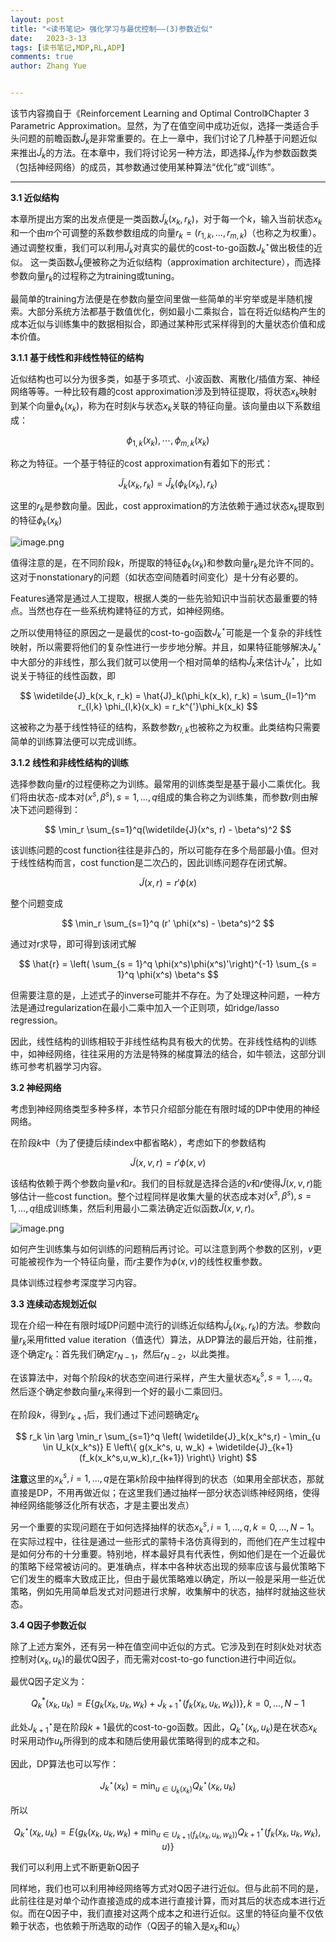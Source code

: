 ```yaml
---
layout: post
title: "<读书笔记> 强化学习与最优控制——(3)参数近似"
date:   2023-3-13
tags: [读书笔记,MDP,RL,ADP]
comments: true
author: Zhang Yue


---
```


该节内容摘自于《Reinforcement Learning and Optimal Control》Chapter 3 Parametric Approximation。显然，为了在值空间中成功近似，选择一类适合手头问题的前瞻函数$\widetilde{J}_k$是非常重要的。在上一章中，我们讨论了几种基于问题近似来推出$\widetilde{J}_k$的方法。在本章中，我们将讨论另一种方法，即选择$\widetilde{J}_k$作为参数函数类（包括神经网络）的成员，其参数通过使用某种算法“优化”或“训练”。

---------------------
**3.1 近似结构**

本章所提出方案的出发点便是一类函数$\widetilde{J}_k(x_k, r_k)$，对于每一个$k$，输入当前状态$x_k$和一个由$m$个可调整的系数参数组成的向量$r_k = (r_{1,k},...,r_{m,k})$（也称之为权重）。通过调整权重，我们可以利用$\widetilde{J}_k$对真实的最优的cost-to-go函数$J_k^\star$做出极佳的近似。
这一类函数$\widetilde{J}_k$便被称之为近似结构（approximation architecture），而选择参数向量$r_k$的过程称之为training或tuning。

最简单的training方法便是在参数向量空间里做一些简单的半穷举或是半随机搜索。大部分系统方法都基于数值优化，例如最小二乘拟合，旨在将近似结构产生的成本近似与训练集中的数据相拟合，即通过某种形式采样得到的大量状态价值和成本价值。

**3.1.1 基于线性和非线性特征的结构**

近似结构也可以分为很多类，如基于多项式、小波函数、离散化/插值方案、神经网络等等。一种比较有趣的cost approximation涉及到特征提取，将状态$x_k$映射到某个向量$\phi_k(x_k)$，称为在时刻$k$与状态$x_k$关联的特征向量。该向量由以下系数组成：

$$
\phi_{1,k}(x_k),\cdots,\phi_{m,k}(x_k)
$$

称之为特征。一个基于特征的cost approximation有着如下的形式：

$$
\widetilde{J}_k(x_k, r_k) = \hat{J}_k(\phi_k(x_k), r_k)
$$

这里的$r_k$是参数向量。因此，cost approximation的方法依赖于通过状态$x_k$提取到的特征$\phi_k(x_k)$

![image.png](https://s2.loli.net/2023/09/12/kQKEIwa5yM48zBD.png)

值得注意的是，在不同阶段$k$，所提取的特征$\phi_k(x_k)$和参数向量$r_k$是允许不同的。这对于nonstationary的问题（如状态空间随着时间变化）是十分有必要的。

Features通常是通过人工提取，根据人类的一些先验知识中当前状态最重要的特点。当然也存在一些系统构建特征的方式，如神经网络。

之所以使用特征的原因之一是最优的cost-to-go函数$J_k^\star$可能是一个复杂的非线性映射，所以需要将他们的复杂性进行一步步地分解。并且，如果特征能够解决$J_k^\star$中大部分的非线性，那么我们就可以使用一个相对简单的结构$\hat{J}_k$来估计$J_k^\star$，比如说关于特征的线性函数，即

$$
\widetilde{J}_k(x_k, r_k) = \hat{J}_k(\phi_k(x_k), r_k) = \sum_{l=1}^m r_{l,k} \phi_{l,k}(x_k) = r_k^{'}\phi_k(x_k)
$$

这被称之为基于线性特征的结构，系数参数$r_{l,k}$也被称之为权重。此类结构只需要简单的训练算法便可以完成训练。

**3.1.2 线性和非线性结构的训练**

选择参数向量$r$的过程便称之为训练。最常用的训练类型是基于最小二乘优化。我们将由状态-成本对$(x^s,\beta^s),s=1,...,q$组成的集合称之为训练集，而参数$r$则由解决下述问题得到：

$$
\min_r \sum_{s=1}^q(\widetilde{J}(x^s, r) - \beta^s)^2
$$

该训练问题的cost function往往是非凸的，所以可能存在多个局部最小值。但对于线性结构而言，cost function是二次凸的，因此训练问题存在闭式解。

$$
\widetilde{J}(x, r) = r' \phi(x)
$$

整个问题变成

$$
\min_r \sum_{s=1}^q (r' \phi(x^s) - \beta^s)^2
$$

通过对r求导，即可得到该闭式解

$$
\hat{r} = \left( \sum_{s = 1}^q \phi(x^s)\phi(x^s)'\right)^{-1} \sum_{s = 1}^q \phi(x^s) \beta^s
$$

但需要注意的是，上述式子的inverse可能并不存在。为了处理这种问题，一种方法是通过regularization在最小二乘中加入一个正则项，如ridge/lasso regression。

因此，线性结构的训练相较于非线性结构具有极大的优势。在非线性结构的训练中，如神经网络，往往采用的方法是特殊的梯度算法的结合，如牛顿法，这部分训练可参考机器学习内容。

**3.2 神经网络**

考虑到神经网络类型多种多样，本节只介绍部分能在有限时域的DP中使用的神经网络。

在阶段$k$中（为了便捷后续index中都省略$k$），考虑如下的参数结构

$$
\widetilde{J}(x,v,r) = r'\phi(x,v)
$$

该结构依赖于两个参数向量$v$和$r$。我们的目标就是选择合适的$v$和$r$使得$\widetilde{J}(x,v,r)$能够估计一些cost function。整个过程同样是收集大量的状态成本对$(x^s, \beta^s), s = 1,...,q$组成训练集，然后利用最小二乘法确定近似函数$\widetilde{J}(x,v,r)$。

![image.png](https://s2.loli.net/2023/09/13/3dYcwDWQtR94UEV.png)

如何产生训练集与如何训练的问题稍后再讨论。可以注意到两个参数的区别，$v$更可能被视作为一个特征向量，而$r$主要作为$\phi(x,v)$的线性权重参数。

具体训练过程参考深度学习内容。

**3.3 连续动态规划近似**

现在介绍一种在有限时域DP问题中流行的训练近似结构$\widetilde{J}_k(x_k,r_k)$的方法。参数向量$r_k$采用fitted value iteration（值迭代）算法，从DP算法的最后开始，往前推，逐个确定$r_k$：首先我们确定$r_{N-1}$，然后$r_{N-2}$，以此类推。

在该算法中，对每个阶段$k$的状态空间进行采样，产生大量状态$x_k^s,s=1,...,q$。然后逐个确定参数向量$r_k$来得到一个好的最小二乘回归。

在阶段$k$，得到$r_{k+1}$后，我们通过下述问题确定$r_k$

$$
r_k \in \arg \min_r \sum_{s=1}^q 
\left(
    \widetilde{J}_k(x_k^s,r) 
    - \min_{u \in U_k(x_k^s)} E
    \left\{ 
        g(x_k^s, u, w_k) + \widetilde{J}_{k+1}(f_k(x_k^s,u,w_k),r_{k+1})
    \right\}
\right)
$$

**注意**这里的$x_k^s,i=1,...,q$是在第$k$阶段中抽样得到的状态（如果用全部状态，那就直接是DP，不用再做近似；在这里我们通过抽样一部分状态训练神经网络，使得神经网络能够泛化所有状态，才是主要出发点）

另一个重要的实现问题在于如何选择抽样的状态$x_k^s,i=1,...,q,k=0,...,N-1$。在实际过程中，往往是通过一些形式的蒙特卡洛仿真得到的，而他们在产生过程中是如何分布的十分重要。特别地，样本最好具有代表性，例如他们是在一个近最优的策略下经常被访问的。更准确点，样本中各种状态出现的频率应该与最优策略下它们发生的概率大致成正比，但由于最优策略难以确定，所以一般是采用一些近优策略，例如先用简单启发式对问题进行求解，收集解中的状态，抽样时就抽这些状态。

**3.4 Q因子参数近似**

除了上述方案外，还有另一种在值空间中近似的方式。它涉及到在时刻$k$处对状态控制对$(x_k, u_k)$的最优Q因子，而无需对cost-to-go function进行中间近似。

最优Q因子定义为：

$$
Q_k^*(x_k, u_k) = E 
\left \{
    g_k(x_k,u_k,w_k) + J_{k+1}^\star(f_k(x_k, u_k, w_k))
\right \}
,
k = 0,...,N-1
$$

此处$J_{k+1}^\star$是在阶段$k+1$最优的cost-to-go函数。因此，$Q_k^\star(x_k, u_k)$是在状态$x_k$时采用动作$u_k$所得到的成本和随后使用最优策略得到的成本之和。

因此，DP算法也可以写作：

$$
J_k^\star(x_k) = \min_{u \in U_k(x_k)}Q_k^\star(x_k, u_k)
$$

所以

$$
Q_k^\star(x_k, u_k) = E 
\left \{
    g_k(x_k,u_k,w_k)
    +
    \min_{u \in U_{k+1}(f_k(x_k,u_k,w_k))}Q_{k+1}^\star(f_k(x_k,u_k,w_k), u)
\right \}
$$

我们可以利用上式不断更新Q因子

同样地，我们也可以利用神经网络等方式对Q因子进行近似。但与此前不同的是，此前往往是对单个动作直接造成的成本进行直接计算，而对其后的状态成本进行近似。而在Q因子中，我们直接对这两个成本之和进行近似。这里的特征向量不仅依赖于状态，也依赖于所选取的动作（Q因子的输入是$x_k$和$u_k$）